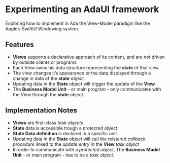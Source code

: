 # Experimenting an AdaUI framework
Exploring how to implement in Ada the View-Model paradigm like the Apple’s SwiftUI Windowing system.

## Features
 * **Views** supports a declarative approach of its content, and are not driven by outside clients or programs
 * Each View owns his data structure representing the **state** of that view 
 * The view changes it’s appearance or the data displayed through a change in data of the **state** object
 * Updating data in the **State** object will trigger the update of the **View**
 * The **Business Model Unit** - or main program - only communicates with the View through the **state** object.

## Implementation Notes
 * **Views** are first-class _task objects_ 
 * **State** data is accessible trough a _protected object_ 
 * **State Data definition** is declared in a specific unit
 * Updating data in the **State** object will call the reistered _callback procedure_ linked to the *update entry* in the **View** _task object_
 * In order to communicate with a _protected object_, The **Business Model Unit** - or main program - has to be a _task object_.

 
